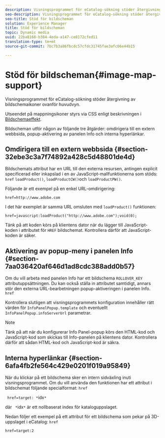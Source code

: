 ```yaml
---
description: Visningsprogrammet för eCatalog-sökning stöder återgivning av bildschemaikoner ovanför huvudvyn.
seo-description: Visningsprogrammet för eCatalog-sökning stöder återgivning av bildschemaikoner ovanför huvudvyn.
seo-title: Stöd för bildscheman
solution: Experience Manager
title: Stöd för bildscheman
topic: Dynamic media
uuid: 22ba8168-b384-4eda-a147-ce8172cfed11
translation-type: tm+mt
source-git-commit: 7bc7b3a86fbcdc57cfdc31745fae3afc06e44b15

---
```



# Stöd för bildscheman{#image-map-support}

Visningsprogrammet för eCatalog-sökning stöder återgivning av bildschemaikoner ovanför huvudvyn.

Utseendet på mappningsikoner styrs via CSS enligt beskrivningen i [Bildschemaeffekt](../../c-html5-s7-aem-asset-viewers/c-html5-20-ecatalog-viewer-about/c-html5-20-ecatalog-viewer-customizingviewer/r-html5-ecatalog-viewer-20-customize-imagemapeffect.md#reference-261df27d1ed145c882b26b88e33a0289).

Bildscheman utför någon av följande tre åtgärder: omdirigera till en extern webbsida, popup-aktivering av panelen Info och interna hyperlänkar.

## Omdirigera till en extern webbsida {#section-32ebe3c3a7f74892a428c5d48801de4d}

Bildschemats attribut har en URL till den externa resursen, antingen explicit specificerad eller inkapslad i en av JavaScript-mallfunktionerna som stöds: `href` `loadProduct()`, `loadProductCW()`och `loadProductPW()`.

Följande är ett exempel på en enkel URL-omdirigering:

`href=http://www.adobe.com`

I det här exemplet är samma URL omsluten med `loadProduct()` funktionen:

`href=javascript:loadProduct("http://www.adobe.com");void(0);`

Tänk på att koden körs på klientens dator när du lägger till JavaScript-koden i attributet för `HREF` bildschemat. Kontrollera därför att JavaScript-koden är säker.

## Aktivering av popup-meny i panelen Info {#section-7aa036420af646d1ad8cdc388add0b57}

Om du vill arbeta med panelen Info har ett bildschema `ROLLOVER_KEY` attributuppsättningen. Du kan också ställa in attributet samtidigt, annars stör den externa URL-bearbetningen popup-aktiveringen i panelen Info. `href`

Kontrollera slutligen att visningsprogrammets konfiguration innehåller rätt värden för `InfoPanelPopup.template` och eventuellt `InfoPanelPopup.infoServerUrl` parametrar.

>[!NOTE]
>
>Tänk på att när du konfigurerar Info Panel-popup körs den HTML-kod och JavaScript-kod som skickas till Info-panelen på klientens dator. Kontrollera därför att sådan HTML-kod och JavaScript-kod är säkra.

## Interna hyperlänkar {#section-6afa4fb2fe564c429e0201f019a95849}

När du klickar på ett bildschema sker en intern sidväxling inuti visningsprogrammet. Om du vill använda den funktionen har ett attribut i bildschemat följande specialformat: `href`

` href=target: *`idx`*`

där ` *`idx`*` är ett nollbaserat index för kataloguppslaget.

Nedan följer ett exempel på ett attribut för ett bildschema som pekar på 3D-uppslaget i eCatalog: `href`

`href=target:2`
